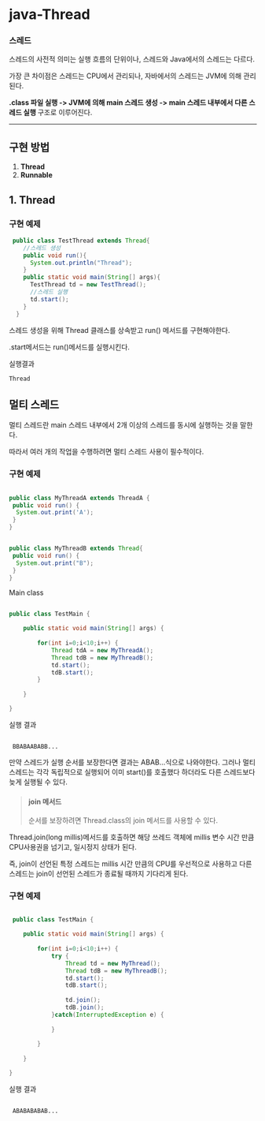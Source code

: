 # java-Thread
<h3>스레드</h3>
<p> 스레드의 사전적 의미는 실행 흐름의 단위이나, 스레드와 Java에서의 스레드는 다르다.</p>
<p> 가장 큰 차이점은 스레드는 CPU에서 관리되나, 자바에서의 스레드는 JVM에 의해 관리된다.</p>

<p> <b> .class 파일 실행 -> JVM에 의해 main 스레드 생성 -> main 스레드 내부에서 다른 스레드 실행 </b> 구조로 이루어진다.</p>
<hr>

<h2>구현 방법</h2>
<ol>
 <li><b>Thread</b></li>
 <li><b>Runnable</b></li>
</ol>

<h2>1. Thread</h2>
<h3>구현 예제</h3>

```java
 public class TestThread extends Thread{
    //스레드 생성
    public void run(){
      System.out.println("Thread");
    }
    public static void main(String[] args){
      TestThread td = new TestThread();
      //스레드 실행
      td.start();
    }
  }
```
<p>스레드 생성을 위해 Thread 클래스를 상속받고 run() 메서드를 구현해야한다. </p>
<p>.start메서드는 run()메서드를 실행시킨다.</p>

<p>실행결과</p>
<pre><code>Thread</code></pre>

<h2>멀티 스레드</h2>
<p>멀티 스레드란 main 스레드 내부에서 2개 이상의 스레드를 동시에 실행하는 것을 말한다.</p>
<p>따라서 여러 개의 작업을 수행하려면 멀티 스레드 사용이 필수적이다.</p>

<h3>구현 예제</h3>

```java

public class MyThreadA extends ThreadA {
 public void run() {
  System.out.print('A');
 }
}

```

```java

public class MyThreadB extends Thread{
 public void run() {
  System.out.print("B");
 }
}

```
<p>Main class</p>

```java

public class TestMain {

	public static void main(String[] args) {
		
		for(int i=0;i<10;i++) {
			Thread tdA = new MyThreadA();
			Thread tdB = new MyThreadB();
			td.start();
			tdB.start();
		}
		
	}

}


```
<p>실행 결과</p>
<pre><code>
 BBABAABABB...
</code></pre>
<p> 만약 스레드가 실행 순서를 보장한다면 결과는 ABAB...식으로 나와야한다. 그러나 멀티 스레드는 각각 독립적으로 실행되어 이미 start()를 호출했다 하더라도 다른 스레드보다 늦게 실행될 수 있다.</p>

><h4><b>join 메서드</b></h4>
><p>순서를 보장하려면 Thread.class의 join 메서드를 사용할 수 있다. </p>
<p> Thread.join(long millis)메서드를 호출하면 해당 쓰레드 객체에 millis 변수 시간 만큼 CPU사용권을 넘기고, 일시정지 상태가 된다.</p>
<p> 즉, join이 선언된 특정 스레드는 millis 시간 만큼의 CPU를 우선적으로 사용하고 다른 스레드는 join이 선언된 스레드가 종료될 때까지 기다리게 된다.</p>


<h3>구현 예제</h3>

```java

 public class TestMain {

	public static void main(String[] args) {
		
		for(int i=0;i<10;i++) {
			try {
				Thread td = new MyThread();
				Thread tdB = new MyThreadB();
				td.start();
				tdB.start();
				
				td.join();
				tdB.join();
			}catch(InterruptedException e) {
				
			}
			
		}
		
	}

}


```

<p>실행 결과</p>
<pre><code>
 ABABABABAB...
</code></pre>

